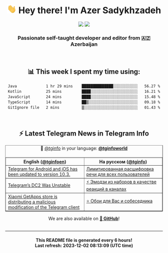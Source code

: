 <div align="center">
	<div>
		<h1>
      <img src="./assets/hi.gif" width="30px"> Hey there! I'm Azer Sadykhzadeh
    </h1>
    <img height="18" src="https://komarev.com/ghpvc/?username=sadykhzadeh&label=Views&color=2081c1&style=flat-square" />
		<a href="https://wakatime.com/Azer"> <img height="18" src="https://wakatime.com/badge/user/f80ae27a-c328-426f-a381-bc84136e2dd6.svg" /> </a>
    <h3>
      Passionate self-taught developer and editor from 🇦🇿 Azerbaijan
    </h3>
  </div>
  <br>

<h2>📊 This week I spent my time using:</h2>

<!--START_SECTION:waka-->

```txt
Java             1 hr 29 mins    ██████████████░░░░░░░░░░░   56.27 %
Kotlin           25 mins         ████░░░░░░░░░░░░░░░░░░░░░   16.21 %
JavaScript       24 mins         ████░░░░░░░░░░░░░░░░░░░░░   15.48 %
TypeScript       14 mins         ██▒░░░░░░░░░░░░░░░░░░░░░░   09.18 %
GitIgnore file   2 mins          ▒░░░░░░░░░░░░░░░░░░░░░░░░   01.43 %
```

<!--END_SECTION:waka-->

<br>

<h2>⚡️ Latest Telegram News in Telegram Info</h2>
  <table border>
		<tr>
			<th width="50%">English (<a href="https://t.me/tginfoen">@tginfoen</a>)</th>
			<th>На русском (<a href="https://t.me/tginfo">@tginfo</a>)</th>
		</tr>
		<caption>🚩 <a href="https://t.me/tginfo">@tginfo</a> in your language: <a href="https://t.me/tginfoworld"><b>@tginfoworld</b></a><caption/>
  <tr><td><a href="https://t.me/tginfoen/1791">Telegram for Android and iOS has been updated to version 10.3.</a></td>
    <td><a href="https://t.me/tginfo/3863">Лимитированная расшифровка речи для всех пользователей</a></td></tr><tr><td><a href="https://t.me/tginfoen/1790">Telegram’s DC2 Was Unstable</a></td>
    <td><a href="https://t.me/tginfo/3862">⚡ Эмодзи из наборов в качестве реакций в каналах</a></td></tr><tr><td><a href="https://t.me/tginfoen/1789">Xiaomi GetApps store is distributing a malicious modification of the Telegram client</a></td>
    <td><a href="https://t.me/tginfo/3861">⭐ Обои для Вас и собеседника</a></td></tr>
</table>
We are also available on <a href="https://github.com/tginfo"><b>🐙 GitHub</b></a>!
</div>

<br>
<hr>
<h4 align="center">This README file is generated <b>every 6 hours</b>!</br>Last refresh: <b>2023-12-02 08:13:09 (UTC time)</b></h4>

